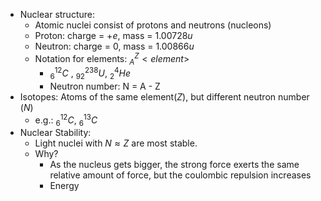 - Nuclear structure:
	- Atomic nuclei consist of protons and neutrons (nucleons)
	- Proton: charge = $+e$, mass = $1.00728 u$  
	- Neutron: charge = $0$, mass = $1.00866 u$ 
	- Notation for elements: $_{A}^{Z}<element>$ 
		- $_{6}^{12}C$ , $^{238}_{92}U$, $^{4}_{2}He$
		- Neutron number: N = A - Z
- Isotopes: Atoms of the same element($Z$), but different neutron number ($N$)
	- e.g.: $^{12}_{6}C$, $^{13}_{6}C$
- Nuclear Stability: 
	- Light nuclei with $N \approx Z$ are most stable.
	- Why?
		- As the nucleus gets bigger, the strong force exerts the same relative amount of force, but the coulombic repulsion increases
		- Energy